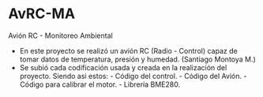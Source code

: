 # AvRC-MA
Avión RC - Monitoreo Ambiental
- En este proyecto se realizó un avión RC (Radio - Control) capaz de tomar datos de temperatura, presión y humedad.
(Santiago Montoya M.)
- Se subió cada codificación usada y creada en la realización del proyecto.
  Siendo asi estos: - Código del control.
                    - Código del Avión.
                    - Código para calibrar el motor.
                    - Librería BME280.